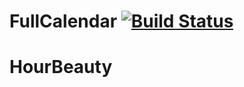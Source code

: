 
# FullCalendar [![Build Status](https://travis-ci.com/fullcalendar/fullcalendar.svg?branch=master)](https://travis-ci.com/fullcalendar/fullcalendar)



# HourBeauty
